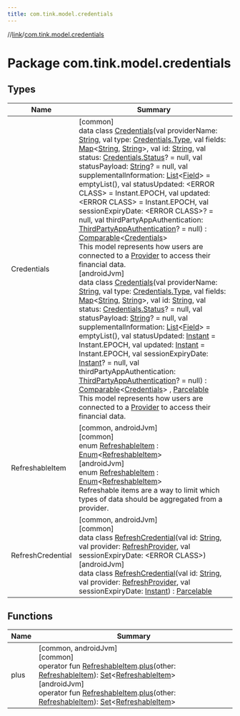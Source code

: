 ```yaml
---
title: com.tink.model.credentials
---
```

//[link](../../index.html)/[com.tink.model.credentials](index.html)



# Package com.tink.model.credentials



## Types


| Name | Summary |
|---|---|
| Credentials | [common]<br>data class [Credentials]([common]-credentials/index.html)(val providerName: [String](https://kotlinlang.org/api/latest/jvm/stdlib/kotlin/-string/index.html), val type: [Credentials.Type]([common]-credentials/-type/index.html), val fields: [Map](https://kotlinlang.org/api/latest/jvm/stdlib/kotlin.collections/-map/index.html)&lt;[String](https://kotlinlang.org/api/latest/jvm/stdlib/kotlin/-string/index.html), [String](https://kotlinlang.org/api/latest/jvm/stdlib/kotlin/-string/index.html)&gt;, val id: [String](https://kotlinlang.org/api/latest/jvm/stdlib/kotlin/-string/index.html), val status: [Credentials.Status]([common]-credentials/-status/index.html)? = null, val statusPayload: [String](https://kotlinlang.org/api/latest/jvm/stdlib/kotlin/-string/index.html)? = null, val supplementalInformation: [List](https://kotlinlang.org/api/latest/jvm/stdlib/kotlin.collections/-list/index.html)&lt;[Field](../com.tink.model.misc/[common]-field/index.html)&gt; = emptyList(), val statusUpdated: &lt;ERROR CLASS&gt; = Instant.EPOCH, val updated: &lt;ERROR CLASS&gt; = Instant.EPOCH, val sessionExpiryDate: &lt;ERROR CLASS&gt;? = null, val thirdPartyAppAuthentication: [ThirdPartyAppAuthentication](../com.tink.model.authentication/[common]-third-party-app-authentication/index.html)? = null) : [Comparable](https://kotlinlang.org/api/latest/jvm/stdlib/kotlin/-comparable/index.html)&lt;[Credentials]([common]-credentials/index.html)&gt; <br>This model represents how users are connected to a [Provider](../com.tink.model.provider/[common]-provider/index.html) to access their financial data.<br>[androidJvm]<br>data class [Credentials]([android-jvm]-credentials/index.html)(val providerName: [String](https://kotlinlang.org/api/latest/jvm/stdlib/kotlin/-string/index.html), val type: [Credentials.Type]([android-jvm]-credentials/-type/index.html), val fields: [Map](https://kotlinlang.org/api/latest/jvm/stdlib/kotlin.collections/-map/index.html)&lt;[String](https://kotlinlang.org/api/latest/jvm/stdlib/kotlin/-string/index.html), [String](https://kotlinlang.org/api/latest/jvm/stdlib/kotlin/-string/index.html)&gt;, val id: [String](https://kotlinlang.org/api/latest/jvm/stdlib/kotlin/-string/index.html), val status: [Credentials.Status]([android-jvm]-credentials/-status/index.html)? = null, val statusPayload: [String](https://kotlinlang.org/api/latest/jvm/stdlib/kotlin/-string/index.html)? = null, val supplementalInformation: [List](https://kotlinlang.org/api/latest/jvm/stdlib/kotlin.collections/-list/index.html)&lt;[Field](../com.tink.model.misc/[android-jvm]-field/index.html)&gt; = emptyList(), val statusUpdated: [Instant](https://developer.android.com/reference/kotlin/java/time/Instant.html) = Instant.EPOCH, val updated: [Instant](https://developer.android.com/reference/kotlin/java/time/Instant.html) = Instant.EPOCH, val sessionExpiryDate: [Instant](https://developer.android.com/reference/kotlin/java/time/Instant.html)? = null, val thirdPartyAppAuthentication: [ThirdPartyAppAuthentication](../com.tink.model.authentication/[android-jvm]-third-party-app-authentication/index.html)? = null) : [Comparable](https://kotlinlang.org/api/latest/jvm/stdlib/kotlin/-comparable/index.html)&lt;[Credentials]([android-jvm]-credentials/index.html)&gt; , [Parcelable](https://developer.android.com/reference/kotlin/android/os/Parcelable.html)<br>This model represents how users are connected to a [Provider](../com.tink.model.provider/[android-jvm]-provider/index.html) to access their financial data. |
| RefreshableItem | [common, androidJvm]<br>[common]<br>enum [RefreshableItem]([common]-refreshable-item/index.html) : [Enum](https://kotlinlang.org/api/latest/jvm/stdlib/kotlin/-enum/index.html)&lt;[RefreshableItem]([common]-refreshable-item/index.html)&gt; <br>[androidJvm]<br>enum [RefreshableItem]([android-jvm]-refreshable-item/index.html) : [Enum](https://kotlinlang.org/api/latest/jvm/stdlib/kotlin/-enum/index.html)&lt;[RefreshableItem]([android-jvm]-refreshable-item/index.html)&gt; <br>Refreshable items are a way to limit which types of data should be aggregated from a provider. |
| RefreshCredential | [common, androidJvm]<br>[common]<br>data class [RefreshCredential]([common]-refresh-credential/index.html)(val id: [String](https://kotlinlang.org/api/latest/jvm/stdlib/kotlin/-string/index.html), val provider: [RefreshProvider](../com.tink.model.provider/[common]-refresh-provider/index.html), val sessionExpiryDate: &lt;ERROR CLASS&gt;)<br>[androidJvm]<br>data class [RefreshCredential]([android-jvm]-refresh-credential/index.html)(val id: [String](https://kotlinlang.org/api/latest/jvm/stdlib/kotlin/-string/index.html), val provider: [RefreshProvider](../com.tink.model.provider/[android-jvm]-refresh-provider/index.html), val sessionExpiryDate: [Instant](https://developer.android.com/reference/kotlin/java/time/Instant.html)) : [Parcelable](https://developer.android.com/reference/kotlin/android/os/Parcelable.html) |


## Functions


| Name | Summary |
|---|---|
| plus | [common, androidJvm]<br>[common]<br>operator fun [RefreshableItem]([common]-refreshable-item/index.html).[plus]([common]plus.html)(other: [RefreshableItem]([common]-refreshable-item/index.html)): [Set](https://kotlinlang.org/api/latest/jvm/stdlib/kotlin.collections/-set/index.html)&lt;[RefreshableItem]([common]-refreshable-item/index.html)&gt;<br>[androidJvm]<br>operator fun [RefreshableItem]([android-jvm]-refreshable-item/index.html).[plus]([android-jvm]plus.html)(other: [RefreshableItem]([android-jvm]-refreshable-item/index.html)): [Set](https://kotlinlang.org/api/latest/jvm/stdlib/kotlin.collections/-set/index.html)&lt;[RefreshableItem]([android-jvm]-refreshable-item/index.html)&gt; |

